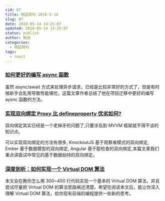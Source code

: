 ```yaml
---
cid: 87
title: 桃园周刊 2018-5-14
slug: 87
date: 2018-05-14 14:25:07
updated: 2018-05-14 14:25:07
status: publish
author: 桃翁
categories: 
  - 桃园周刊
tags: 
  - react
---
```



### [如何更好的编写 async 函数](https://segmentfault.com/a/1190000014836153?utm_source=index-hottest "何更好的编写async函数")

虽然 async/await 方式来处理异步请求，已经是比较非常好的方式了，但是有时候新手会乱用导致性能堪忧，这篇文章作者总结了他在项目迁移中更好的编写 aysnc 函数的方法。

### [实现双向绑定 Proxy 比 defineproperty 优劣如何?](https://juejin.im/post/5acd0c8a6fb9a028da7cdfaf "实现双向绑定Proxy比defineproperty优劣如何?")

双向绑定其实已经是一个老掉牙的问题了,只要涉及到 MVVM 框架就不得不谈的知识点。

可以实现双向绑定的方法有很多, KnockoutJS 基于观察者模式的双向绑定, Ember 基于数据模型的双向绑定, Angular 基于脏检查的双向绑定,本篇文章我们重点讲面试中常见的基于数据劫持的双向绑定。

### [深度剖析：如何实现一个 Virtual DOM 算法](https://github.com/livoras/blog/issues/13 "深度剖析：如何实现一个 Virtual DOM 算法")

本文会在教你怎么用 300~400 行代码实现一个基本的 Virtual DOM 算法，并且尝试尽量把 Virtual DOM 的算法思路阐述清楚。希望在阅读本文后，能让你深入理解 Virtual DOM 算法，给你现有前端的编程提供一些新的思考。


